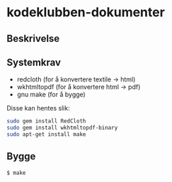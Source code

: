 kodeklubben-dokumenter
======================

## Beskrivelse

## Systemkrav

- redcloth (for å konvertere textile -> html)
- wkhtmltopdf (for å konvertere html -> pdf)
- gnu make (for å bygge)

Disse kan hentes slik:
```bash
sudo gem install RedCloth
sudo gem install wkhtmltopdf-binary
sudo apt-get install make
```

## Bygge

```bash
$ make
```

